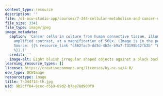 ```yaml
---
content_type: resource
description: ''
file: /ol-ocw-studio-app/courses/7-344-cellular-metabolism-and-cancer-nature-or-nurture-fall-2018/9b2cff040cecd56909d2b7ae78d900f9_7-344f18-th.jpg
file_size: 3341
file_type: image/jpeg
image_metadata:
  caption: 'Cancer cells in culture from human connective tissue, illuminated by darkfield
    amplified contrast, at a magnification of 500x. (Image is in the public domain.
    Source: {{% resource_link "c862fac9-dd5d-4b2e-b9a7-73195b42fb2b" "Wikimedia Commons"
    %}}.)'
  credit: ''
  image-alt: Eight bluish irregular shaped objects against a black background.
learning_resource_types: []
license: https://creativecommons.org/licenses/by-nc-sa/4.0/
ocw_type: OCWImage
resourcetype: Image
title: 7-344f18-th.jpg
uid: 9b2cff04-0cec-d569-09d2-b7ae78d900f9
---
```

